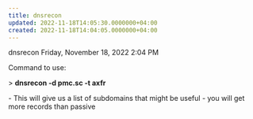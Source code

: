 ```yaml
---
title: dnsrecon
updated: 2022-11-18T14:05:30.0000000+04:00
created: 2022-11-18T14:04:05.0000000+04:00
---
```


dnsrecon
Friday, November 18, 2022
2:04 PM

Command to use:

\> **dnsrecon -d pmc.sc -t axfr**

\- This will give us a list of subdomains that might be useful
\- you will get more records than passive
